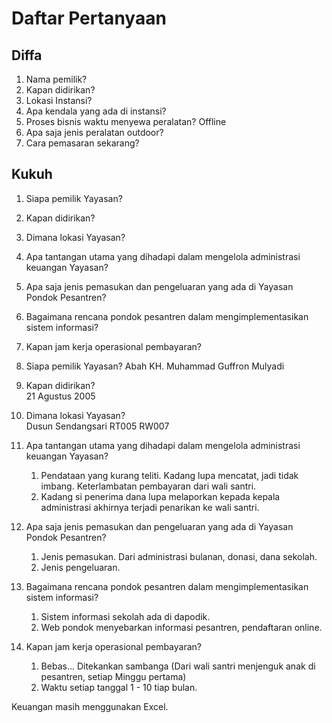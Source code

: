 # Daftar Pertanyaan

## Diffa

1. Nama pemilik?
2. Kapan didirikan?
3. Lokasi Instansi?
4. Apa kendala yang ada di instansi?
5. Proses bisnis waktu menyewa peralatan? Offline
6. Apa saja jenis peralatan outdoor?
7. Cara pemasaran sekarang?

## Kukuh

1. Siapa pemilik Yayasan?
2. Kapan didirikan?
3. Dimana lokasi Yayasan?
4. Apa tantangan utama yang dihadapi dalam mengelola administrasi keuangan Yayasan?
5. Apa saja jenis pemasukan dan pengeluaran yang ada di Yayasan Pondok Pesantren?
6. Bagaimana rencana pondok pesantren dalam mengimplementasikan sistem informasi?
7. Kapan jam kerja operasional pembayaran?

8. Siapa pemilik Yayasan?
   Abah KH. Muhammad Guffron Mulyadi
9. Kapan didirikan?  
   21 Agustus 2005
10. Dimana lokasi Yayasan?  
    Dusun Sendangsari RT005 RW007
11. Apa tantangan utama yang dihadapi dalam mengelola administrasi keuangan Yayasan?

    1. Pendataan yang kurang teliti. Kadang lupa mencatat, jadi tidak imbang. Keterlambatan pembayaran dari wali santri.
    2. Kadang si penerima dana lupa melaporkan kepada kepala administrasi akhirnya terjadi penarikan ke wali santri.

12. Apa saja jenis pemasukan dan pengeluaran yang ada di Yayasan Pondok Pesantren?

    1. Jenis pemasukan. Dari administrasi bulanan, donasi, dana sekolah.
    2. Jenis pengeluaran.

13. Bagaimana rencana pondok pesantren dalam mengimplementasikan sistem informasi?

    1. Sistem informasi sekolah ada di dapodik.
    2. Web pondok menyebarkan informasi pesantren, pendaftaran online.

14. Kapan jam kerja operasional pembayaran?
    1. Bebas... Ditekankan sambanga (Dari wali santri menjenguk anak di pesantren, setiap Minggu pertama)
    2. Waktu setiap tanggal 1 - 10 tiap bulan.

Keuangan masih menggunakan Excel.
